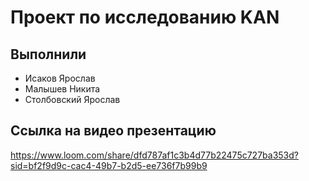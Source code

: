 # Проект по исследованию KAN

## Выполнили
- Исаков Ярослав
- Малышев Никита
- Столбовский Ярослав

## Ссылка на видео презентацию
https://www.loom.com/share/dfd787af1c3b4d77b22475c727ba353d?sid=bf2f9d9c-cac4-49b7-b2d5-ee736f7b99b9
